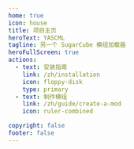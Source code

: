 ```yaml
---
home: true
icon: house
title: 项目主页
heroText: YASCML
tagline: 另一个 SugarCube 模组加载器
heroFullScreen: true
actions:
  - text: 安装指南
    link: /zh/installation
    icon: floppy-disk
    type: primary
  - text: 制作模组
    link: /zh/guide/create-a-mod
    icon: ruler-combined

copyright: false
footer: false
---
```


